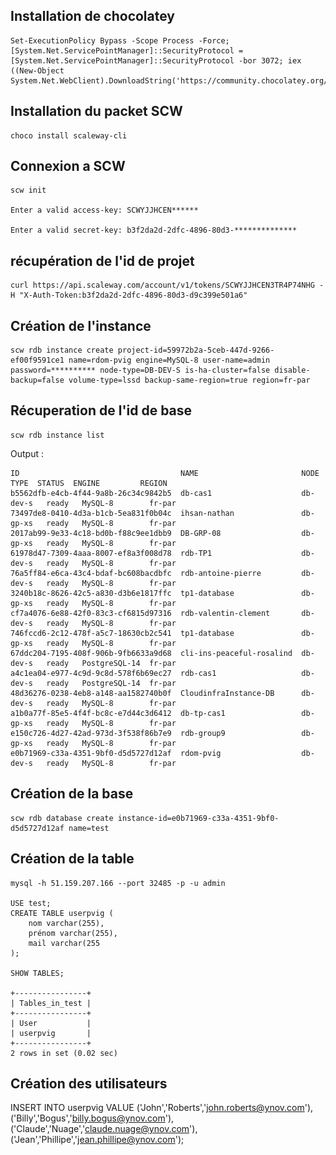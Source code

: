 ## Installation de chocolatey

```
Set-ExecutionPolicy Bypass -Scope Process -Force; [System.Net.ServicePointManager]::SecurityProtocol = [System.Net.ServicePointManager]::SecurityProtocol -bor 3072; iex ((New-Object System.Net.WebClient).DownloadString('https://community.chocolatey.org/install.ps1'))
```

## Installation du packet SCW

```
choco install scaleway-cli
```

## Connexion a SCW

```
scw init

Enter a valid access-key: SCWYJJHCEN******

Enter a valid secret-key: b3f2da2d-2dfc-4896-80d3-**************
```

## récupération de l'id de projet

```
curl https://api.scaleway.com/account/v1/tokens/SCWYJJHCEN3TR4P74NHG -H "X-Auth-Token:b3f2da2d-2dfc-4896-80d3-d9c399e501a6"
```

<!-- à corriger ? -->

## Création de l'instance

```
scw rdb instance create project-id=59972b2a-5ceb-447d-9266-ef00f9591ce1 name=rdom-pvig engine=MySQL-8 user-name=admin password=********** node-type=DB-DEV-S is-ha-cluster=false disable-backup=false volume-type=lssd backup-same-region=true region=fr-par

```

## Récuperation de l'id de base

```
scw rdb instance list

```

Output :

```
ID                                    NAME                       NODE TYPE  STATUS  ENGINE         REGION
b5562dfb-e4cb-4f44-9a8b-26c34c9842b5  db-cas1                    db-dev-s   ready   MySQL-8        fr-par
73497de8-0410-4d3a-b1cb-5ea831f0b04c  ihsan-nathan               db-gp-xs   ready   MySQL-8        fr-par
2017ab99-9e33-4c18-bd0b-f88c9ee1dbb9  DB-GRP-08                  db-gp-xs   ready   MySQL-8        fr-par
61978d47-7309-4aaa-8007-ef8a3f008d78  rdb-TP1                    db-dev-s   ready   MySQL-8        fr-par
76a5ff84-e6ca-43c4-bdaf-bc608bacdbfc  rdb-antoine-pierre         db-dev-s   ready   MySQL-8        fr-par
3240b18c-8626-42c5-a830-d3b6e1817ffc  tp1-database               db-gp-xs   ready   MySQL-8        fr-par
cf7a4076-6e88-42f0-83c3-cf6815d97316  rdb-valentin-clement       db-dev-s   ready   MySQL-8        fr-par
746fccd6-2c12-478f-a5c7-18630cb2c541  tp1-database               db-gp-xs   ready   MySQL-8        fr-par
67ddc204-7195-408f-906b-9fb6633a9d68  cli-ins-peaceful-rosalind  db-dev-s   ready   PostgreSQL-14  fr-par
a4c1ea04-e977-4c9d-9c8d-578f6b69ec27  rdb-cas1                   db-dev-s   ready   PostgreSQL-14  fr-par
48d36276-0238-4eb8-a148-aa1582740b0f  CloudinfraInstance-DB      db-dev-s   ready   MySQL-8        fr-par
a1b0a77f-85e5-4f4f-bc8c-e7d44c3d6412  db-tp-cas1                 db-gp-xs   ready   MySQL-8        fr-par
e150c726-4d27-42ad-973d-3f538f86b7e9  rdb-group9                 db-gp-xs   ready   MySQL-8        fr-par
e0b71969-c33a-4351-9bf0-d5d5727d12af  rdom-pvig                  db-dev-s   ready   MySQL-8        fr-par
```


## Création de la base

```
scw rdb database create instance-id=e0b71969-c33a-4351-9bf0-d5d5727d12af name=test
```

## Création de la table


<!-- ### Ajout de la variable d'environement MySQL

![](variable.png)

### Connexion à la base via CLI local
```
scw rdb instance connect e0b71969-c33a-4351-9bf0-d5d5727d12af database=test username=admin region=fr-par
``` -->
```
mysql -h 51.159.207.166 --port 32485 -p -u admin

USE test;
CREATE TABLE userpvig (
    nom varchar(255),
    prénom varchar(255),
    mail varchar(255 
);

SHOW TABLES;

+----------------+
| Tables_in_test |
+----------------+
| User           |
| userpvig       |
+----------------+
2 rows in set (0.02 sec)
```

## Création des utilisateurs    

INSERT INTO userpvig  VALUE 
('John','Roberts','john.roberts@ynov.com'),
('Billy','Bogus','billy.bogus@ynov.com'),
('Claude','Nuage','claude.nuage@ynov.com'),
('Jean','Phillipe','jean.phillipe@ynov.com');



